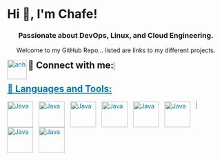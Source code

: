 <h1>Hi 👋, I'm Chafe! <a href="https://www.linkedin.com/in/chafesolomon/"> </a>
<h3 align="center">Passionate about DevOps, Linux, and Cloud Engineering.</h3>
<p align="center">Welcome to my GitHub Repo... listed are links to my different projects.</p>  

<h2 style="display: inline;">🤳 Connect with me:</h2>
<a href="https://www.linkedin.com/in/chafesolomon" style="color: #0077B5; border: 1px solid #0077B5;">
  <img align="left" alt="anh" | LinkedIn" width="45px" src="https://pngmind.com/wp-content/uploads/2019/08/Linkedin-Logo-Png-Transparent-Background-1.png" />

## 🧰 Languages and Tools:
<img align="left" alt="Java" width="60px" style="padding-right:10px;" src="https://cdn.jsdelivr.net/gh/devicons/devicon/icons/amazonwebservices/amazonwebservices-original-wordmark.svg"/>
<img align="left" alt="Java" width="60px" style="padding-right:10px;" src="https://cdn.jsdelivr.net/gh/devicons/devicon/icons/python/python-original.svg" />
<img align="left" alt="Java" width="60px" style="padding-right:10px;"src="https://cdn.jsdelivr.net/gh/devicons/devicon/icons/terraform/terraform-original.svg"/>
<img align="left" alt="Java" width="60px" style="padding-right:10px;"src="https://cdn.jsdelivr.net/gh/devicons/devicon@latest/icons/vault/vault-original.svg"/>          
<img align="left" alt="Java" width="60px" style="padding-right:10px;" src="https://cdn.jsdelivr.net/gh/devicons/devicon/icons/linux/linux-original.svg"/>
<img align="left" alt="Java" width="60px" style="padding-right:10px;" src="https://cdn.jsdelivr.net/gh/devicons/devicon/icons/git/git-original.svg"/>       
<img align="left" alt="Java" width="60px" style="padding-right:10px;" src="https://cdn.jsdelivr.net/gh/devicons/devicon/icons/jenkins/jenkins-original.svg"/>
<img align="left" alt="Java" width="60px" style="padding-right:10px;" src="https://cdn.jsdelivr.net/gh/devicons/devicon/icons/docker/docker-original-wordmark.svg"/>
<br />
